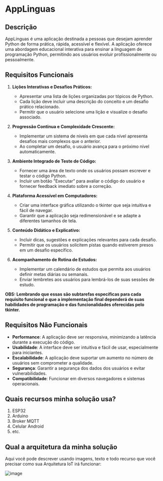 # AppLinguas

## Descrição

AppLinguas é uma aplicação destinada a pessoas que desejam aprender Python de forma prática, rápida, acessível e flexível. A aplicação oferece uma abordagem educacional interativa para ensinar a linguagem de programação Python, permitindo aos usuários evoluir profissionalmente ou pessoalmente.

## Requisitos Funcionais

1. **Lições Interativas e Desafios Práticos:**
   - Apresentar uma lista de lições organizadas por tópicos de Python.
   - Cada lição deve incluir uma descrição do conceito e um desafio prático relacionado.
   - Permitir que o usuário selecione uma lição e visualize o desafio associado.

2. **Progressão Contínua e Complexidade Crescente:**
   - Implementar um sistema de níveis em que cada nível apresenta desafios mais complexos que o anterior.
   - Ao completar um desafio, o usuário avança para o próximo nível automaticamente.

3. **Ambiente Integrado de Teste de Código:**
   - Fornecer uma área de texto onde os usuários possam escrever e testar o código Python.
   - Incluir um botão "Executar" para avaliar o código do usuário e fornecer feedback imediato sobre a correção.

4. **Plataforma Acessível em Computadores:**
   - Criar uma interface gráfica utilizando o tkinter que seja intuitiva e fácil de navegar.
   - Garantir que a aplicação seja redimensionável e se adapte a diferentes tamanhos de tela.

5. **Conteúdo Didático e Explicativo:**
   - Incluir dicas, sugestões e explicações relevantes para cada desafio.
   - Permitir que os usuários solicitem pistas quando estiverem presos em um desafio específico.

6. **Acompanhamento de Rotina de Estudos:**
   - Implementar um calendário de estudos que permita aos usuários definir metas diárias ou semanais.
   - Enviar lembretes aos usuários para lembrá-los de suas sessões de estudo.

**OBS: Lembrando que essas são subtarefas específicas para cada requisito funcional e que a implementação final dependerá de suas habilidades de programação e das funcionalidades oferecidas pelo tkinter.**


## Requisitos Não Funcionais

- **Performance**: A aplicação deve ser responsiva, minimizando a latência durante a execução do código.
- **Usabilidade**: A interface deve ser intuitiva e fácil de usar, especialmente para iniciantes.
- **Escalabilidade**: A aplicação deve suportar um aumento no número de usuários sem comprometer a qualidade.
- **Segurança**: Garantir a segurança dos dados dos usuários e evitar vulnerabilidades.
- **Compatibilidade**: Funcionar em diversos navegadores e sistemas operacionais.

## Quais recursos minha solução usa?

1. ESP32
2. Arduino
3. Broker MQTT
4. Celular Android
5. etc.

## Qual a arquitetura da minha solução

Aqui você pode descrever usando imagens, texto e todo recurso que você precisar como sua Arquitetura IoT irá funcionar:

![image](https://github.com/ComputerScienceMaster/Cursos/assets/13739735/07769bb9-5fc5-4a02-96ad-f87cfe9b1fab)


